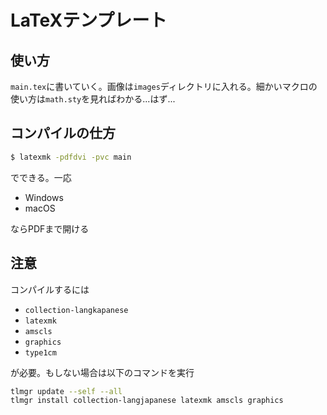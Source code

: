 # LaTeXテンプレート
## 使い方
`main.tex`に書いていく。画像は`images`ディレクトリに入れる。細かいマクロの使い方は`math.sty`を見ればわかる...はず...
## コンパイルの仕方
```sh
$ latexmk -pdfdvi -pvc main
```
でできる。一応

- Windows
- macOS

ならPDFまで開ける
## 注意
コンパイルするには

- `collection-langkapanese`
- `latexmk`
- `amscls`
- `graphics`
- `type1cm`

が必要。もしない場合は以下のコマンドを実行
```sh
tlmgr update --self --all
tlmgr install collection-langjapanese latexmk amscls graphics
```
